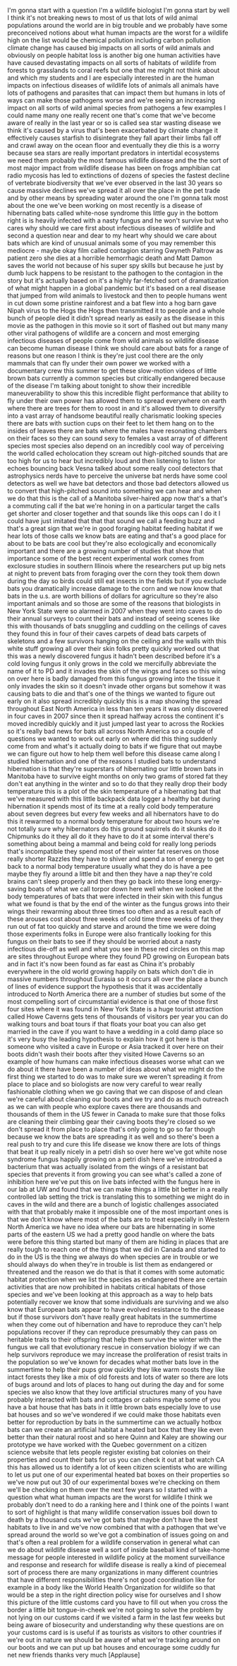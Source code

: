 
I&#39;m gonna start with a question I&#39;m a
wildlife biologist I&#39;m gonna start by
well I think it&#39;s not breaking news to
most of us that lots of wild animal
populations around the world are in big
trouble and we probably have some
preconceived notions about what human
impacts are the worst for a wildlife
high on the list would be chemical
pollution including carbon pollution
climate change has caused big impacts on
all sorts of wild animals and obviously
on people habitat loss is another big
one human activities have have caused
devastating impacts on all sorts of
habitats of wildlife from forests to
grasslands to coral reefs but one that
me might not think about and which my
students and I are especially interested
in are the human impacts on infectious
diseases of wildlife lots of animals all
animals have lots of pathogens and
parasites that can impact them but
humans in lots of ways can make those
pathogens worse and we&#39;re seeing an
increasing impact on all sorts of wild
animal species from pathogens a few
examples I could name many one really
recent one that&#39;s come that we&#39;ve become
aware of really in the last year or so
is called sea star wasting disease we
think it&#39;s caused by a virus that&#39;s been
exacerbated by climate change it
effectively causes starfish to
disintegrate they fall apart their limbs
fall off and crawl away on the ocean
floor and eventually they die this is a
worry because sea stars are really
important predators in intertidal
ecosystems we need them probably the
most famous wildlife disease and the the
sort of most major impact from wildlife
disease has been on frogs amphibian cat
radio mycosis has led to extinctions of
dozens of species the fastest decline of
vertebrate biodiversity that we&#39;ve ever
observed in the last 30 years so cause
massive declines we&#39;ve spread it all
over the place in the pet trade
and by other means by spreading water
around the one I&#39;m gonna talk most about
the one we&#39;ve been working on most
recently is a disease of hibernating
bats called white-nose syndrome this
little guy in the bottom right is is
heavily infected with a nasty fungus and
he won&#39;t survive but who cares why
should we care first about infectious
diseases of wildlife and second a
question near and dear to my heart why
should we care about bats which are kind
of unusual animals some of you may
remember this mediocre - maybe okay film
called contagion starring Gwyneth
Paltrow as patient zero she dies at a
horrible hemorrhagic death and Matt
Damon saves the world not because of his
super spy skills but because he just by
dumb luck happens to be resistant to the
pathogen to the contagion in the story
but it&#39;s actually based on it&#39;s a highly
far-fetched sort of dramatization of
what might happen in a global pandemic
but it&#39;s based on a real disease that
jumped from wild animals to livestock
and then to people humans went in cut
down some pristine rainforest and a bat
flew into a hog barn gave Nipah virus to
the Hogs the Hogs then transmitted it to
people and a whole bunch of people died
it didn&#39;t spread nearly as easily as the
disease in this movie as the pathogen in
this movie so it sort of flashed out but
many many other viral pathogens of
wildlife are a concern and most emerging
infectious diseases of people come from
wild animals so wildlife disease can
become human disease I think we should
care about bats for a range of reasons
but one reason I think is they&#39;re just
cool there are the only mammals that can
fly under their own power we worked with
a documentary crew this summer to get
these slow-motion videos of little brown
bats currently a common species but
critically endangered because of the
disease I&#39;m talking about tonight to
show their incredible maneuverability to
show this
this incredible flight performance that
ability to fly under their own power has
allowed them to spread everywhere on
earth where there are trees for them to
roost in and it&#39;s allowed them to
diversify into a vast array of handsome
beautiful really charismatic looking
species there are bats with suction cups
on their feet to let them hang on to the
insides of leaves there are bats where
the males have resonating chambers on
their faces so they can sound sexy to
females a vast array of of different
species most species also depend on an
incredibly cool way of perceiving the
world called echolocation they scream
out high-pitched sounds that are too
high for us to hear but incredibly loud
and then listening to listen for echoes
bouncing back
Vesna talked about some really cool
detectors that astrophysics nerds have
to perceive the universe bat nerds have
some cool detectors as well we have bat
detectors and those bad detectors
allowed us to convert that high-pitched
sound into something we can hear and
when we do that this is the call of a
Manitoba silver-haired app now that&#39;s a
that&#39;s a commuting call if the bat we&#39;re
honing in on a particular target the
calls get shorter and closer together
and that sounds like this oops
can I do it I could have just imitated
that that that sound we call a feeding
buzz and that&#39;s a great sign that we&#39;re
in good foraging habitat feeding habitat
if we hear lots of those calls
we know bats are eating and that&#39;s a
good place for about to be bats are cool
but they&#39;re also ecologically and
economically important and there are a
growing number of studies that show that
importance some of the best recent
experimental work comes from exclosure
studies in southern Illinois where the
researchers put up big nets at night to
prevent bats from foraging over the corn
they took them down during the day so
birds could still eat insects in the
fields but if you exclude bats you
dramatically increase damage to the corn
and we now know that bats in the u.s.
are worth billions of dollars for
agriculture so they&#39;re also important
animals and so those are some of the
reasons that biologists in New York
State were so alarmed in 2007 when they
went into caves to do their annual
surveys to count their bats and instead
of seeing scenes like this with
thousands of bats snuggling and cuddling
on the ceilings of caves they found this
in four of their caves carpets of dead
bats carpets of skeletons and a few
survivors hanging on the ceiling and the
walls with this white stuff growing all
over their skin folks pretty quickly
worked out that this was a newly
discovered fungus it hadn&#39;t been
described before it&#39;s a cold loving
fungus it only grows in the cold
we mercifully abbreviate the name of it
to PD and it invades the skin of the
wings and faces so this wing on over
here is badly damaged from this fungus
growing into the tissue
it only invades the skin so it doesn&#39;t
invade other organs but somehow it was
causing bats to die and that&#39;s one of
the things we wanted to figure out early
on it also spread incredibly quickly
this is a map showing the spread
throughout East
North America in less than ten years it
was only discovered in four caves in
2007 since then it spread halfway across
the continent it&#39;s moved incredibly
quickly and it just jumped last year to
across the Rockies so it&#39;s really bad
news for bats all across North America
so a couple of questions we wanted to
work out early on where did this thing
suddenly come from and what&#39;s it
actually doing to bats if we figure that
out maybe we can figure out how to help
them well before this disease came along
I studied hibernation and one of the
reasons I studied bats to understand
hibernation is that they&#39;re superstars
of hibernating our little brown bats in
Manitoba have to survive eight months on
only two grams of stored fat they don&#39;t
eat anything in the winter and so to do
that they really drop their body
temperature this is a plot of the skin
temperature of a hibernating bat that
we&#39;ve measured with this little backpack
data logger a healthy bat during
hibernation it spends most of its time
at a really cold body temperature about
seven degrees but every few weeks and
all hibernators have to do this it
rewarmed to a normal body temperature
for about two hours we&#39;re not totally
sure why hibernators do this ground
squirrels do it
skunks do it Chipmunks do it they all do
it they have to do it at some interval
there&#39;s something about being a mammal
and being cold for really long periods
that&#39;s incompatible they spend most of
their winter fat reserves on those
really shorter Razzles they have to
shiver and spend a ton of energy to get
back to a normal body temperature
usually what they do is have a pee maybe
they fly around a little bit and then
they have a nap they&#39;re cold brains
can&#39;t sleep properly and then they go
back into these long energy-saving boats
of what we call torpor down here well
when we looked at the body temperatures
of bats that were infected in their skin
with this fungus what we found is that
by the end of the winter as the fungus
grows into their wings their rewarming
about three times too often and as a
result each of these arouses cost about
three weeks of cold time three weeks of
fat
they run out of fat too quickly and
starve and around the time we were doing
those experiments folks in Europe were
also frantically looking for this fungus
on their bats to see if they should be
worried about a nasty infectious die-off
as well and what you see in these red
circles on this map are sites throughout
Europe where they found PD growing on
European bats and in fact it&#39;s now been
found as far east as China it&#39;s probably
everywhere in the old world growing
happily on bats which don&#39;t die in
massive numbers throughout Eurasia so it
occurs all over the place a bunch of
lines of evidence support the hypothesis
that it was accidentally introduced to
North America there are a number of
studies but some of the most compelling
sort of circumstantial evidence is that
one of those first four sites where it
was found in New York State is a huge
tourist attraction called Howe Caverns
gets tens of thousands of visitors per
year you can do walking tours and boat
tours if that floats your boat you can
also get married in the cave if you want
to have a wedding in a cold damp place
so it&#39;s very busy the leading hypothesis
to explain how it got here is that
someone who visited a cave in Europe or
Asia tracked it over here on their boots
didn&#39;t wash their boots after they
visited Howe Caverns so an example of
how humans can make infectious diseases
worse what can we do about it there have
been a number of ideas about what we
might do the first thing we started to
do was to make sure we weren&#39;t spreading
it from place to place and so biologists
are now very careful to wear really
fashionable clothing when we go caving
that we can dispose of and clean we&#39;re
careful about cleaning our boots and we
try and do as much outreach as we can
with people who explore caves there are
thousands and thousands of them in the
US fewer in Canada to make sure that
those folks are cleaning their climbing
gear their caving boots they&#39;re closed
so we don&#39;t spread it from place to
place that&#39;s only going to go so far
though because we know the bats are
spreading it as well and so there&#39;s been
a real push to try and cure this
life disease we know there are lots of
things that beat it up really nicely in
a petri dish
so over here we&#39;ve got white nose
syndrome fungus happily growing on a
petri dish here we&#39;ve introduced a
bacterium that was actually isolated
from the wings of a resistant bat
species that prevents it from growing
you can see what&#39;s called a zone of
inhibition here we&#39;ve put this on live
bats infected with the fungus here in
our lab at UW and found that we can make
things a little bit better in a really
controlled lab setting the trick is
translating this to something we might
do in caves in the wild and there are a
bunch of logistic challenges associated
with that that probably make it
impossible one of the most important
ones is that we don&#39;t know where most of
the bats are to treat especially in
Western North America we have no idea
where our bats are hibernating in some
parts of the eastern US we had a pretty
good handle on where the bats were
before this thing started but many of
them are hiding in places that are
really tough to reach one of the things
that we did in Canada and started to do
in the US is the thing we always do when
species are in trouble or we should
always do when they&#39;re in trouble is
list them as endangered or threatened
and the reason we do that is that it
comes with some automatic habitat
protection when we list the species as
endangered there are certain activities
that are now prohibited in habitats
critical habitats of those species and
we&#39;ve been looking at this approach as a
way to help bats potentially recover we
know that some individuals are surviving
and we also know that European bats
appear to have evolved resistance to the
disease but if those survivors don&#39;t
have really great habitats in the
summertime when they come out of
hibernation and have to reproduce they
can&#39;t help populations recover if they
can reproduce presumably they can pass
on heritable traits to their offspring
that help them survive the winter with
the fungus we call that evolutionary
rescue in conservation biology if we can
help survivors reproduce we may increase
the proliferation of resist
traits in the population so we&#39;ve known
for decades what mother bats love in the
summertime to help their pups grow
quickly they like warm roosts they like
intact forests they like a mix of old
forests and lots of water so there are
lots of bugs around and lots of places
to hang out during the day and for some
species we also know that they love
artificial structures many of you have
probably interacted with bats and
cottages or cabins maybe some of you
have a bat house that has bats in it
little brown bats especially love to use
bat houses and so we&#39;ve wondered if we
could make those habitats even better
for reproduction by bats in the
summertime
can we actually hotbox bats can we
create an artificial habitat a heated
bat box that they like even better than
their natural roost and so here Quinn
and Kaley are showing our prototype we
have worked with the Quebec government
on a citizen science website that lets
people register existing bat colonies on
their properties and count their bats
for us you can check it out at bat watch
CA this has allowed us to identify a lot
of keen citizen scientists who are
willing to let us put one of our
experimental heated bat boxes on their
properties so we&#39;ve now put out 30 of
our experimental boxes we&#39;re checking on
them we&#39;ll be checking on them over the
next few years so I started with a
question what what human impacts are the
worst for wildlife I think we probably
don&#39;t need to do a ranking here and I
think one of the points I want to sort
of highlight is that many wildlife
conservation issues boil down to death
by a thousand cuts we&#39;ve got bats that
maybe don&#39;t have the best habitats to
live in and we&#39;ve now combined that with
a pathogen that we&#39;ve spread around the
world
so we&#39;ve got a combination of issues
going on and that&#39;s often a real problem
for a wildlife conservation in general
what can we do about wildlife disease
well a sort of inside baseball kind of
take-home message for people interested
in wildlife policy at the moment
surveillance and response and research
for wildlife disease
is really a kind of piecemeal sort of
process there are many organizations in
many different countries that have
different responsibilities there&#39;s not
good coordination like for example in a
body like the World Health Organization
for wildlife so that would be a step in
the right direction policy wise for
ourselves and I show this picture of the
little customs card you have to fill out
when you cross the border a little bit
tongue-in-cheek we&#39;re not going to solve
the problem by not lying on our customs
card if we visited a farm in the last
few weeks but being aware of biosecurity
and understanding why these questions
are on your customs card is is useful if
as tourists as visitors to other
countries if we&#39;re out in nature we
should be aware of what we&#39;re tracking
around on our boots and we can put up
bat houses and encourage some cuddly fur
net new friends thanks very much
[Applause]
